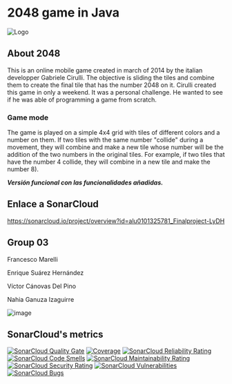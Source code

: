 # 2048 game in Java

![Logo](logo.png) 
## About 2048
This is an online mobile game created in march of 2014 by the italian developper Gabriele Cirulli. The objective is sliding the tiles and combine them to create the final tile that has the number 2048 on it.
Cirulli created this game in only a weekend. It was a personal challenge. He wanted to see if he was able of programming a game from scratch.
### Game mode
The game is played on a simple 4x4 grid with tiles of different colors and a number on them.
If two tiles with the same number "collide" during a movement, they will combine and make a new tile whose number will be the addition of the two numbers in the original tiles. For example, if 
two tiles that have the number 4 collide, they will combine in a new tile and make the number 8).

***Versión funcional con las funcionalidades añadidas.***

## Enlace a SonarCloud
https://sonarcloud.io/project/overview?id=alu0101325781_Finalproject-LyDH

## Group 03

Francesco Marelli

Enrique Suárez Hernández

Víctor Cánovas Del Pino

Nahia Ganuza Izaguirre

![image](https://github.com/alu0101325781/Finalproject-LyDH/assets/72403326/43e6c766-290f-42cc-a662-8224351b33b3)


## SonarCloud's metrics

[![SonarCloud Quality Gate](https://sonarcloud.io/api/project_badges/measure?project=alu0101325781_Finalproject-LyDH&metric=alert_status)](https://sonarcloud.io/project/overview?id=alu0101325781_Finalproject-LyDH)
[![Coverage](https://sonarcloud.io/api/project_badges/measure?project=alu0101325781_Finalproject-LyDH&metric=coverage)](https://sonarcloud.io/summary/new_code?id=alu0101325781_Finalproject-LyDH)
[![SonarCloud Reliability Rating](https://sonarcloud.io/api/project_badges/measure?project=alu0101325781_Finalproject-LyDH&metric=reliability_rating)](https://sonarcloud.io/project/overview?id=alu0101325781_Finalproject-LyDH)
[![SonarCloud Code Smells](https://sonarcloud.io/api/project_badges/measure?project=alu0101325781_Finalproject-LyDH&metric=code_smells)](https://sonarcloud.io/project/overview?id=alu0101325781_Finalproject-LyDH)
[![SonarCloud Maintainability Rating](https://sonarcloud.io/api/project_badges/measure?project=alu0101325781_Finalproject-LyDH&metric=sqale_rating)](https://sonarcloud.io/project/overview?id=alu0101325781_Finalproject-LyDH)
[![SonarCloud Security Rating](https://sonarcloud.io/api/project_badges/measure?project=alu0101325781_Finalproject-LyDH&metric=security_rating)](https://sonarcloud.io/project/overview?id=alu0101325781_Finalproject-LyDH)
[![SonarCloud Vulnerabilities](https://sonarcloud.io/api/project_badges/measure?project=alu0101325781_Finalproject-LyDH&metric=vulnerabilities)](https://sonarcloud.io/project/overview?id=alu0101325781_Finalproject-LyDH)
[![SonarCloud Bugs](https://sonarcloud.io/api/project_badges/measure?project=alu0101325781_Finalproject-LyDH&metric=bugs)](https://sonarcloud.io/project/overview?id=alu0101325781_Finalproject-LyDH)

